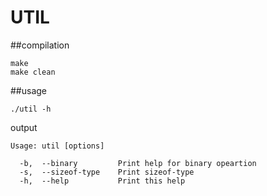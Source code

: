 # UTIL
##compilation
```
make
make clean
```
##usage
```
./util -h
```
output
```
Usage: util [options]

  -b,  --binary         Print help for binary opeartion
  -s,  --sizeof-type    Print sizeof-type
  -h,  --help           Print this help
```

